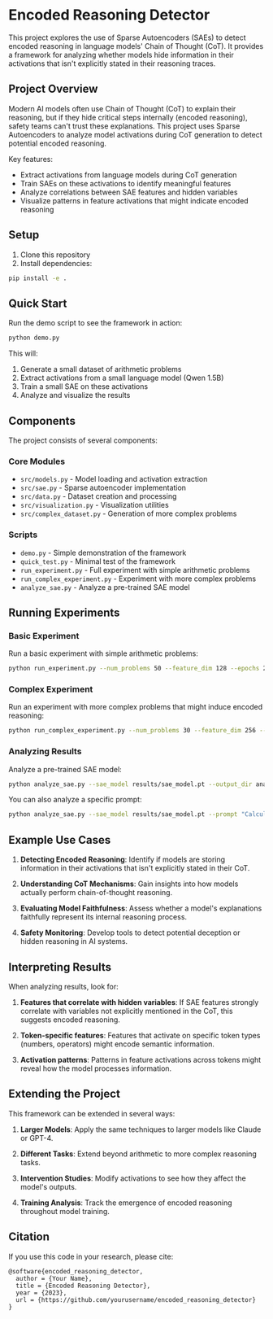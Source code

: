 # Encoded Reasoning Detector

This project explores the use of Sparse Autoencoders (SAEs) to detect encoded reasoning in language models' Chain of Thought (CoT). It provides a framework for analyzing whether models hide information in their activations that isn't explicitly stated in their reasoning traces.

## Project Overview

Modern AI models often use Chain of Thought (CoT) to explain their reasoning, but if they hide critical steps internally (encoded reasoning), safety teams can't trust these explanations. This project uses Sparse Autoencoders to analyze model activations during CoT generation to detect potential encoded reasoning.

Key features:
- Extract activations from language models during CoT generation
- Train SAEs on these activations to identify meaningful features
- Analyze correlations between SAE features and hidden variables
- Visualize patterns in feature activations that might indicate encoded reasoning

## Setup

1. Clone this repository
2. Install dependencies:
```bash
pip install -e .
```

## Quick Start

Run the demo script to see the framework in action:
```bash
python demo.py
```

This will:
1. Generate a small dataset of arithmetic problems
2. Extract activations from a small language model (Qwen 1.5B)
3. Train a small SAE on these activations
4. Analyze and visualize the results

## Components

The project consists of several components:

### Core Modules

- `src/models.py` - Model loading and activation extraction
- `src/sae.py` - Sparse autoencoder implementation
- `src/data.py` - Dataset creation and processing
- `src/visualization.py` - Visualization utilities
- `src/complex_dataset.py` - Generation of more complex problems

### Scripts

- `demo.py` - Simple demonstration of the framework
- `quick_test.py` - Minimal test of the framework
- `run_experiment.py` - Full experiment with simple arithmetic problems
- `run_complex_experiment.py` - Experiment with more complex problems
- `analyze_sae.py` - Analyze a pre-trained SAE model

## Running Experiments

### Basic Experiment

Run a basic experiment with simple arithmetic problems:
```bash
python run_experiment.py --num_problems 50 --feature_dim 128 --epochs 20
```

### Complex Experiment

Run an experiment with more complex problems that might induce encoded reasoning:
```bash
python run_complex_experiment.py --num_problems 30 --feature_dim 256 --epochs 20
```

### Analyzing Results

Analyze a pre-trained SAE model:
```bash
python analyze_sae.py --sae_model results/sae_model.pt --output_dir analysis
```

You can also analyze a specific prompt:
```bash
python analyze_sae.py --sae_model results/sae_model.pt --prompt "Calculate 25 * 16."
```

## Example Use Cases

1. **Detecting Encoded Reasoning**: Identify if models are storing information in their activations that isn't explicitly stated in their CoT.

2. **Understanding CoT Mechanisms**: Gain insights into how models actually perform chain-of-thought reasoning.

3. **Evaluating Model Faithfulness**: Assess whether a model's explanations faithfully represent its internal reasoning process.

4. **Safety Monitoring**: Develop tools to detect potential deception or hidden reasoning in AI systems.

## Interpreting Results

When analyzing results, look for:

1. **Features that correlate with hidden variables**: If SAE features strongly correlate with variables not explicitly mentioned in the CoT, this suggests encoded reasoning.

2. **Token-specific features**: Features that activate on specific token types (numbers, operators) might encode semantic information.

3. **Activation patterns**: Patterns in feature activations across tokens might reveal how the model processes information.

## Extending the Project

This framework can be extended in several ways:

1. **Larger Models**: Apply the same techniques to larger models like Claude or GPT-4.

2. **Different Tasks**: Extend beyond arithmetic to more complex reasoning tasks.

3. **Intervention Studies**: Modify activations to see how they affect the model's outputs.

4. **Training Analysis**: Track the emergence of encoded reasoning throughout model training.

## Citation

If you use this code in your research, please cite:

```
@software{encoded_reasoning_detector,
  author = {Your Name},
  title = {Encoded Reasoning Detector},
  year = {2023},
  url = {https://github.com/yourusername/encoded_reasoning_detector}
}
``` 
